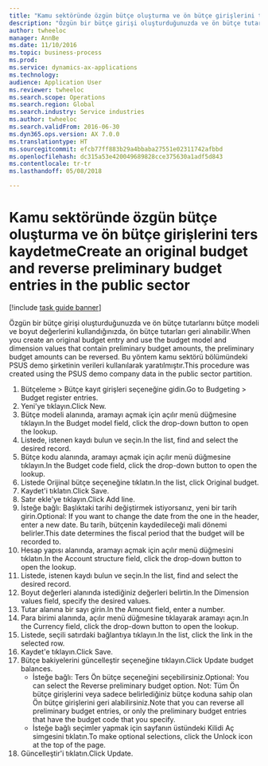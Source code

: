 ```yaml
--- 
title: "Kamu sektöründe özgün bütçe oluşturma ve ön bütçe girişlerini ters kaydetme"
description: "Özgün bir bütçe girişi oluşturduğunuzda ve ön bütçe tutarlarını bütçe modeli ve boyut değerlerini kullandığınızda, ön bütçe tutarları geri alınabilir."
author: twheeloc
manager: AnnBe
ms.date: 11/10/2016
ms.topic: business-process
ms.prod: 
ms.service: dynamics-ax-applications
ms.technology: 
audience: Application User
ms.reviewer: twheeloc
ms.search.scope: Operations
ms.search.region: Global
ms.search.industry: Service industries
ms.author: twheeloc
ms.search.validFrom: 2016-06-30
ms.dyn365.ops.version: AX 7.0.0
ms.translationtype: HT
ms.sourcegitcommit: efcb77ff883b29a4bbaba27551e02311742afbbd
ms.openlocfilehash: dc315a53e420049689828cce375630a1adf5d843
ms.contentlocale: tr-tr
ms.lasthandoff: 05/08/2018

---
```

# <a name="create-an-original-budget-and-reverse-preliminary-budget-entries-in-the-public-sector"></a><span data-ttu-id="58422-103">Kamu sektöründe özgün bütçe oluşturma ve ön bütçe girişlerini ters kaydetme</span><span class="sxs-lookup"><span data-stu-id="58422-103">Create an original budget and reverse preliminary budget entries in the public sector</span></span>

[!include [task guide banner](../../includes/task-guide-banner.md)]

<span data-ttu-id="58422-104">Özgün bir bütçe girişi oluşturduğunuzda ve ön bütçe tutarlarını bütçe modeli ve boyut değerlerini kullandığınızda, ön bütçe tutarları geri alınabilir.</span><span class="sxs-lookup"><span data-stu-id="58422-104">When you create an original budget entry and use the budget model and dimension values that contain preliminary budget amounts, the preliminary budget amounts can be reversed.</span></span> <span data-ttu-id="58422-105">Bu yöntem kamu sektörü bölümündeki PSUS demo şirketinin verileri kullanılarak yaratılmıştır.</span><span class="sxs-lookup"><span data-stu-id="58422-105">This procedure was created using the PSUS demo company data in the public sector partition.</span></span>

1. <span data-ttu-id="58422-106">Bütçeleme > Bütçe kayıt girişleri seçeneğine gidin.</span><span class="sxs-lookup"><span data-stu-id="58422-106">Go to Budgeting > Budget register entries.</span></span>
2. <span data-ttu-id="58422-107">Yeni'ye tıklayın.</span><span class="sxs-lookup"><span data-stu-id="58422-107">Click New.</span></span>
3. <span data-ttu-id="58422-108">Bütçe modeli alanında, aramayı açmak için açılır menü düğmesine tıklayın.</span><span class="sxs-lookup"><span data-stu-id="58422-108">In the Budget model field, click the drop-down button to open the lookup.</span></span>
4. <span data-ttu-id="58422-109">Listede, istenen kaydı bulun ve seçin.</span><span class="sxs-lookup"><span data-stu-id="58422-109">In the list, find and select the desired record.</span></span>
5. <span data-ttu-id="58422-110">Bütçe kodu alanında, aramayı açmak için açılır menü düğmesine tıklayın.</span><span class="sxs-lookup"><span data-stu-id="58422-110">In the Budget code field, click the drop-down button to open the lookup.</span></span>
6. <span data-ttu-id="58422-111">Listede Orijinal bütçe seçeneğine tıklatın.</span><span class="sxs-lookup"><span data-stu-id="58422-111">In the list, click Original budget.</span></span>
7. <span data-ttu-id="58422-112">Kaydet'i tıklatın.</span><span class="sxs-lookup"><span data-stu-id="58422-112">Click Save.</span></span>
8. <span data-ttu-id="58422-113">Satır ekle'ye tıklayın.</span><span class="sxs-lookup"><span data-stu-id="58422-113">Click Add line.</span></span>
9. <span data-ttu-id="58422-114">İsteğe bağlı: Başlıktaki tarihi değiştirmek istiyorsanız, yeni bir tarih girin.</span><span class="sxs-lookup"><span data-stu-id="58422-114">Optional: If you want to change the date from the one in the header, enter a new date.</span></span> <span data-ttu-id="58422-115">Bu tarih, bütçenin kaydedileceği mali dönemi belirler.</span><span class="sxs-lookup"><span data-stu-id="58422-115">This date determines the fiscal period that the budget will be recorded to.</span></span>
10. <span data-ttu-id="58422-116">Hesap yapısı alanında, aramayı açmak için açılır menü düğmesini tıklatın.</span><span class="sxs-lookup"><span data-stu-id="58422-116">In the Account structure field, click the drop-down button to open the lookup.</span></span>
11. <span data-ttu-id="58422-117">Listede, istenen kaydı bulun ve seçin.</span><span class="sxs-lookup"><span data-stu-id="58422-117">In the list, find and select the desired record.</span></span>
12. <span data-ttu-id="58422-118">Boyut değerleri alanında istediğiniz değerleri belirtin.</span><span class="sxs-lookup"><span data-stu-id="58422-118">In the Dimension values field, specify the desired values.</span></span>
13. <span data-ttu-id="58422-119">Tutar alanına bir sayı girin.</span><span class="sxs-lookup"><span data-stu-id="58422-119">In the Amount field, enter a number.</span></span>
14. <span data-ttu-id="58422-120">Para birimi alanında, açılır menü düğmesine tıklayarak aramayı açın.</span><span class="sxs-lookup"><span data-stu-id="58422-120">In the Currency field, click the drop-down button to open the lookup.</span></span>
15. <span data-ttu-id="58422-121">Listede, seçili satırdaki bağlantıya tıklayın.</span><span class="sxs-lookup"><span data-stu-id="58422-121">In the list, click the link in the selected row.</span></span>
16. <span data-ttu-id="58422-122">Kaydet'e tıklayın.</span><span class="sxs-lookup"><span data-stu-id="58422-122">Click Save.</span></span>
17. <span data-ttu-id="58422-123">Bütçe bakiyelerini güncelleştir seçeneğine tıklayın.</span><span class="sxs-lookup"><span data-stu-id="58422-123">Click Update budget balances.</span></span>
    * <span data-ttu-id="58422-124">İsteğe bağlı: Ters Ön bütçe seçeneğini seçebilirsiniz.</span><span class="sxs-lookup"><span data-stu-id="58422-124">Optional: You can select the Reverse preliminary budget option.</span></span> <span data-ttu-id="58422-125">Not: Tüm Ön bütçe girişlerini veya sadece belirlediğiniz bütçe koduna sahip olan Ön bütçe girişlerini geri alabilirsiniz.</span><span class="sxs-lookup"><span data-stu-id="58422-125">Note that you can reverse all preliminary budget entries, or only the preliminary budget entries that have the budget code that you specify.</span></span>  
    * <span data-ttu-id="58422-126">İsteğe bağlı seçimler yapmak için sayfanın üstündeki Kilidi Aç simgesini tıklatın.</span><span class="sxs-lookup"><span data-stu-id="58422-126">To make optional selections, click the Unlock icon at the top of the page.</span></span>  
18. <span data-ttu-id="58422-127">Güncelleştir'i tıklatın.</span><span class="sxs-lookup"><span data-stu-id="58422-127">Click Update.</span></span>


